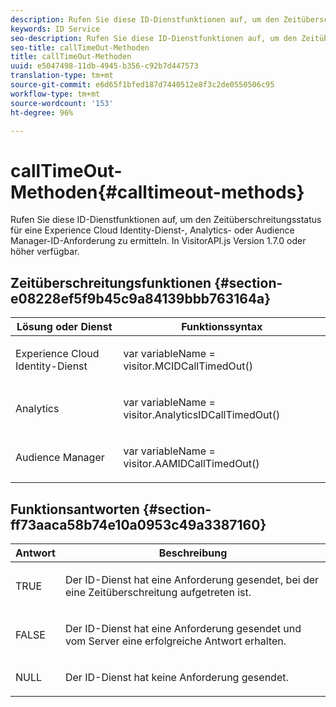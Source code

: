 ```yaml
---
description: Rufen Sie diese ID-Dienstfunktionen auf, um den Zeitüberschreitungsstatus für eine Experience Cloud Identity-Dienst-, Analytics- oder Audience Manager-ID-Anforderung zu ermitteln. In VisitorAPI.js Version 1.7.0 oder höher verfügbar.
keywords: ID Service
seo-description: Rufen Sie diese ID-Dienstfunktionen auf, um den Zeitüberschreitungsstatus für eine Experience Cloud Identity-Dienst-, Analytics- oder Audience Manager-ID-Anforderung zu ermitteln. In VisitorAPI.js Version 1.7.0 oder höher verfügbar.
seo-title: callTimeOut-Methoden
title: callTimeOut-Methoden
uuid: e5047498-11db-4945-b356-c92b7d447573
translation-type: tm+mt
source-git-commit: e6d65f1bfed187d7440512e8f3c2de0550506c95
workflow-type: tm+mt
source-wordcount: '153'
ht-degree: 96%

---
```



# callTimeOut-Methoden{#calltimeout-methods}

Rufen Sie diese ID-Dienstfunktionen auf, um den Zeitüberschreitungsstatus für eine Experience Cloud Identity-Dienst-, Analytics- oder Audience Manager-ID-Anforderung zu ermitteln. In VisitorAPI.js Version 1.7.0 oder höher verfügbar.

## Zeitüberschreitungsfunktionen {#section-e08228ef5f9b45c9a84139bbb763164a}

<table id="table_B3ACE584B3224D838070D32A8462EF28"> 
 <thead> 
  <tr> 
   <th colname="col1" class="entry"> Lösung oder Dienst </th> 
   <th colname="col2" class="entry"> Funktionssyntax </th> 
  </tr> 
 </thead>
 <tbody> 
  <tr> 
   <td colname="col1"> <p>Experience Cloud Identity-Dienst </p> </td> 
   <td colname="col2"> <p> <span class="codeph">var <span class="varname"> variableName</span> = visitor.MCIDCallTimedOut()</span> </p> </td> 
  </tr> 
  <tr> 
   <td colname="col1"> <p> <span class="keyword"> Analytics</span> </p> </td> 
   <td colname="col2"> <p> <span class="codeph">var <span class="varname"> variableName</span> = visitor.AnalyticsIDCallTimedOut()</span> </p> </td> 
  </tr> 
  <tr> 
   <td colname="col1"> <p> <span class="keyword"> Audience Manager</span> </p> </td> 
   <td colname="col2"> <p> <span class="codeph">var <span class="varname"> variableName</span> = visitor.AAMIDCallTimedOut()</span> </p> </td> 
  </tr> 
 </tbody> 
</table>

## Funktionsantworten {#section-ff73aaca58b74e10a0953c49a3387160}

<table id="table_5D08A5DD6FD04F94818B0E8B790D3136"> 
 <thead> 
  <tr> 
   <th colname="col1" class="entry"> Antwort </th> 
   <th colname="col2" class="entry"> Beschreibung </th> 
  </tr> 
 </thead>
 <tbody> 
  <tr> 
   <td colname="col1"> <p> <span class="codeph"> TRUE</span> </p> </td> 
   <td colname="col2"> <p>Der ID-Dienst hat eine Anforderung gesendet, bei der eine Zeitüberschreitung aufgetreten ist. </p> </td> 
  </tr> 
  <tr> 
   <td colname="col1"> <p> <span class="codeph"> FALSE</span> </p> </td> 
   <td colname="col2"> <p>Der ID-Dienst hat eine Anforderung gesendet und vom Server eine erfolgreiche Antwort erhalten. </p> </td> 
  </tr> 
  <tr> 
   <td colname="col1"> <p> <span class="codeph"> NULL</span> </p> </td> 
   <td colname="col2"> <p>Der ID-Dienst hat keine Anforderung gesendet. </p> </td> 
  </tr> 
 </tbody> 
</table>

